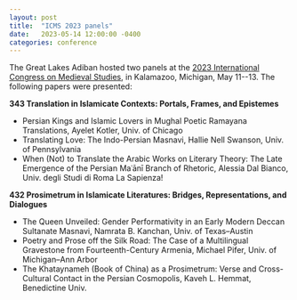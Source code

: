 ```yaml
---
layout: post
title:  "ICMS 2023 panels"
date:   2023-05-14 12:00:00 -0400
categories: conference
---
```


The Great Lakes Adiban hosted two panels at the [2023 International Congress on Medieval Studies](http://www.wmich.edu/medievalcongress/), in Kalamazoo, Michigan, May 11--13. The following papers were presented:

**343 Translation in Islamicate Contexts: Portals, Frames, and Epistemes**

- Persian Kings and Islamic Lovers in Mughal Poetic Ramayana Translations, Ayelet Kotler, Univ. of Chicago
- Translating Love: The Indo-Persian Masnavi, Hallie Nell Swanson, Univ. of Pennsylvania
- When (Not) to Translate the Arabic Works on Literary Theory: The Late Emergence of the Persian Maʿānī Branch of Rhetoric, Alessia Dal Bianco, Univ. degli Studi di Roma La Sapienza!


**432 Prosimetrum in Islamicate Literatures: Bridges, Representations, and Dialogues**

- The Queen Unveiled: Gender Performativity in an Early Modern Deccan Sultanate Masnavi, Namrata B. Kanchan, Univ. of Texas–Austin
- Poetry and Prose off the Silk Road: The Case of a Multilingual Gravestone from Fourteenth-Century Armenia, Michael Pifer, Univ. of Michigan–Ann Arbor
- The Khataynameh (Book of China) as a Prosimetrum: Verse and Cross-Cultural Contact in the Persian Cosmopolis, Kaveh L. Hemmat, Benedictine Univ.

